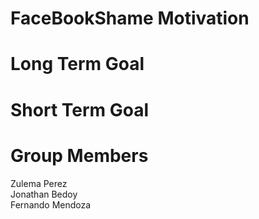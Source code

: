 # FaceBookShame Motivation




# Long Term Goal




# Short Term Goal




# Group Members
Zulema Perez <br />
Jonathan Bedoy <br />
Fernando Mendoza
